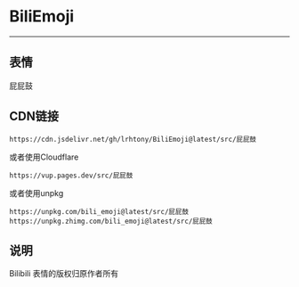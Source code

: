 # BiliEmoji
---
## 表情
屁屁鼓
## CDN链接
```
https://cdn.jsdelivr.net/gh/lrhtony/BiliEmoji@latest/src/屁屁鼓
```
或者使用Cloudflare
```
https://vup.pages.dev/src/屁屁鼓
```
或者使用unpkg
```
https://unpkg.com/bili_emoji@latest/src/屁屁鼓
https://unpkg.zhimg.com/bili_emoji@latest/src/屁屁鼓
```
## 说明
Bilibili 表情的版权归原作者所有
